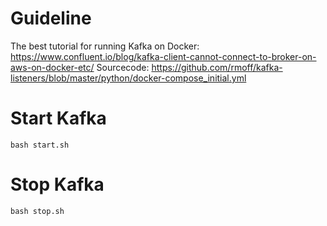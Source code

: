 # Guideline
The best tutorial for running Kafka on Docker: https://www.confluent.io/blog/kafka-client-cannot-connect-to-broker-on-aws-on-docker-etc/
Sourcecode: https://github.com/rmoff/kafka-listeners/blob/master/python/docker-compose_initial.yml

# Start Kafka
`bash start.sh`

# Stop Kafka
`bash stop.sh`